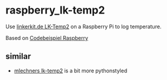 # raspberry_lk-temp2
Use [linkerkit.de LK-Temp2](http://www.linkerkit.de/index.php?title=LK-Temp2) on a Raspberry Pi to log temperature.


Based on [Codebeispiel Raspberry](http://www.linkerkit.de/index.php?title=LK-Temp2#Codebeispiel_Raspberry)


## similar

* [mlechners lk-temp2](https://github.com/mlechner/lk-temp2/) is a bit more pythonstyled